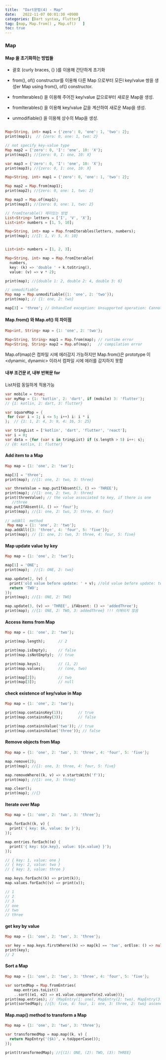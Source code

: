 ```yaml
---
title:  "Dart문법(4) - Map"  
date:   2022-11-07 00:01:30 +0900
categories: [Dart syntax, Flutter]
tag: [map, Map.from() , Map.of()   ]
toc: true 
---
```


### Map

#### Map 을 초기화하는 방법들

-   괄호  (curly braces, {} )를 이용해 간단하게 초기화

- from(), of() constructor를 이용해 다른 Map 으로부터 모든l key/value 쌍을 생성er Map using from(), of() constructor.
- fromIterables() 을 이용해 주어진 key/value 값으로부터 새로운 Map을 생성.
- fromIterables() 을 이용해 key/value 값을 계산하여 새로운 Map을 생성.
- unmodifiable() 을 이용해 상수의 Map을 생성.

``` dart

Map<String, int> map1 = {'zero': 0, 'one': 1, 'two': 2};
print(map1);  // {zero: 0, one: 1, two: 2}

// not specify key-value type
Map map2 = {'zero': 0, 'I': 'one', 10: 'X'};
print(map2); //{zero: 0, I: one, 10: X}

var map3 = {'zero': 0, 'I': 'one', 10: 'X'};
print(map3); //{zero: 0, I: one, 10: X}

Map<String, int> map1 = {'zero': 0, 'one': 1, 'two': 2};

Map map2 = Map.from(map1);
print(map2); //{zero: 0, one: 1, two: 2}

Map map3 = Map.of(map1);
print(map3); //{zero: 0, one: 1, two: 2}

// fromIterable() 재미있는 방법
List<String> letters = ['I', 'V', 'X'];
List<int> numbers = [1, 5, 10];

Map<String, int> map = Map.fromIterables(letters, numbers);
print(map); //{I: 1, V: 5, X: 10}


List<int> numbers = [1, 2, 3];

Map<String, int> map = Map.fromIterable(
  numbers,
  key: (k) => 'double ' + k.toString(),
  value: (v) => v * 2);

print(map); //{double 1: 2, double 2: 4, double 3: 6}

// unmodifiable
Map map = Map.unmodifiable({1: 'one', 2: 'two'});
print(map); // {1: one, 2: two}

map[3] = 'three'; // Unhandled exception: Unsupported operation: Cannot modify unmodifiable map

```

#### Map.from() 와 Map.of() 의 차이점

``` dart
Map<int, String> map = {1: 'one', 2: 'two'};

Map<String, String> map1 = Map.from(map); // runtime error
Map<String, String> map2 = Map.of(map);   // compilation error

```

Map.of(map)은 컴파일 시에 에러감지 가능하지만 Map.from()은 prototype 이 <dynamic, dynamic> 이라서 컴파일 시에 에러를 감지하지 못함

#### 내부 조건문 if, 내부 반복문 for

 List처럼 동일하게 적용가능

 ``` dart
var mobile = true;
var myMap = {1: 'kotlin', 2: 'dart', if (mobile) 3: 'flutter'};
// {1: kotlin, 2: dart, 3: flutter}

var squareMap = {
  for (var i = 1; i <= 5; i++) i: i * i
};  // {1: 1, 2: 4, 3: 9, 4: 16, 5: 25}

var tringList = ['kotlin', 'dart', 'flutter', 'react'];
var i = 0;
var data = {for (var s in tringList) if (s.length > 5) i++: s};
// {0: kotlin, 1: flutter}
```
#### Add item to a Map

``` dart 
Map map = {1: 'one', 2: 'two'};

map[3] = 'three';
print(map); //{1: one, 2: two, 3: three}

var threeValue = map.putIfAbsent(3, () => 'THREE');
print(map); //{1: one, 2: two, 3: three}
print(threeValue); // the value associated to key, if there is one
   //three 
map.putIfAbsent(4, () => 'four');
print(map); //{1: one, 2: two, 3: three, 4: four}
 
// addAll  method
 Map map = {1: 'one', 2: 'two'};
map.addAll({3: 'three', 4: 'four', 5: 'five'});
print(map); // {1: one, 2: two, 3: three, 4: four, 5: five}
```

#### Map update value by key

``` dart
Map map = {1: 'one', 2: 'two'};

map[1] = 'ONE';
print(map);  //{1: ONE, 2: two}

map.update(2, (v) {
  print('old value before update: ' + v); //old value before update: two
  return 'TWO';
});
print(map); //{1: ONE, 2: TWO}

map.update(3, (v) => 'THREE', ifAbsent: () => 'addedThree');
print(map); //{1: ONE, 2: TWO, 3: addedThree} !!! 이해되지 않음
```

#### Access items from Map 

``` dart
Map map = {1: 'one', 2: 'two'};

print(map.length);      // 2

print(map.isEmpty);     // false
print(map.isNotEmpty);  // true

print(map.keys);        // (1, 2)
print(map.values);      // (one, two)

print(map[2]);          // two
print(map[3]);          // null
```

#### check existence of key/value in Map

``` dart
Map map = {1: 'one', 2: 'two'};

print(map.containsKey(1));       // true
print(map.containsKey(3));       // false

print(map.containsValue('two')); // true
print(map.containsValue('three')); // false
```

#### Remove objects from Map

``` dart
Map map = {1: 'one', 2: 'two', 3: 'three', 4: 'four', 5: 'five'};

map.remove(2);
print(map); //{1: one, 3: three, 4: four, 5: five}

map.removeWhere((k, v) => v.startsWith('f'));
print(map); //{1: one, 3: three}

map.clear();
print(map); //{}

```

#### Iterate over Map

``` dart
Map map = {1: 'one', 2: 'two', 3: 'three'};

map.forEach((k, v) {
  print('{ key: $k, value: $v }'); 
});

map.entries.forEach((e) { 
  print('{ key: ${e.key}, value: ${e.value} }'); 
});

// { key: 1, value: one }
// { key: 2, value: two }
// { key: 3, value: three }

map.keys.forEach((k) => print(k));
map.values.forEach((v) => print(v));

// 1
// 2
// 3
// one
// two
// three
```

####  get key by value

``` dart
Map map = {1: 'one', 2: 'two', 3: 'three'};

var key = map.keys.firstWhere((k) => map[k] == 'two', orElse: () => null);
print(key);
// 2
```
#### Sort a Map 

``` dart
Map map = {1: 'one', 2: 'two', 3: 'three', 4: 'four', 5: 'five'};

var sortedMap = Map.fromEntries(
    map.entries.toList()
    ..sort((e1, e2) => e1.value.compareTo(e2.value)));
print(map.entries); // (MapEntry(1: one), MapEntry(2: two), MapEntry(3: three), MapEntry(4: four), MapEntry(5: five))
print(sortedMap); //{5: five, 4: four, 1: one, 3: three, 2: two} ascending

```

#### Map.map() method to transform a Map 

``` dart
Map map = {1: 'one', 2: 'two', 3: 'three'};

var transformedMap = map.map((k, v) {
  return MapEntry('($k)', v.toUpperCase());
});

print(transformedMap); //{(1): ONE, (2): TWO, (3): THREE}
```